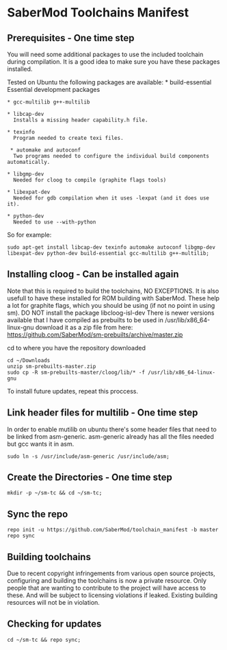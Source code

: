 SaberMod Toolchains Manifest
=====================

Prerequisites - One time step
----------------------

You will need some additional packages to use the included toolchain during compilation.  It is a good idea to make sure you have these packages installed.

Tested on Ubuntu the following packages are available:
    * build-essential
      Essential development packages

    * gcc-multilib g++-multilib

    * libcap-dev
      Installs a missing header capability.h file.

    * texinfo
      Program needed to create texi files.

     * automake and autoconf
      Two programs needed to configure the individual build components automatically.

    * libgmp-dev
      Needed for cloog to compile (graphite flags tools)

    * libexpat-dev
      Needed for gdb compilation when it uses -lexpat (and it does use it).

    * python-dev
      Needed to use --with-python

So for example:

    sudo apt-get install libcap-dev texinfo automake autoconf libgmp-dev libexpat-dev python-dev build-essential gcc-multilib g++-multilib;

Installing cloog - Can be installed again
----------------------

Note that this is required to build the toolchains, NO EXCEPTIONS.  It is also usefull to have these installed for ROM building with SaberMod.  These help a lot for graphite flags, which you should be using (if not no point in using sm).  DO NOT install the package libcloog-isl-dev
There is newer versions available that I have compiled as prebuilts to be used in /usr/lib/x86_64-linux-gnu
download it as a zip file from here:
https://github.com/SaberMod/sm-prebuilts/archive/master.zip

cd to where you have the repository downloaded

    cd ~/Downloads
    unzip sm-prebuilts-master.zip
    sudo cp -R sm-prebuilts-master/cloog/lib/* -f /usr/lib/x86_64-linux-gnu

To install future updates, repeat this proccess.

Link header files for multilib - One time step
------------------------------

In order to enable mutilib on ubuntu there's some header files that need to be linked from asm-generic.  asm-generic already has all the files needed but gcc wants it in asm.

    sudo ln -s /usr/include/asm-generic /usr/include/asm;

Create the Directories - One time step
----------------------

    mkdir -p ~/sm-tc && cd ~/sm-tc;

Sync the repo
----------------------

    repo init -u https://github.com/SaberMod/toolchain_manifest -b master
    repo sync

Building toolchains
----------------------

Due to recent copyright infringements from various open source projects, configuring and building the toolchains is now a private resource.  Only people that are wanting to contribute to the project will have access to these.  And will be subject to licensing violations if leaked.  Existing building resources will not be in violation.

Checking for updates
-----------------------

    cd ~/sm-tc && repo sync;
